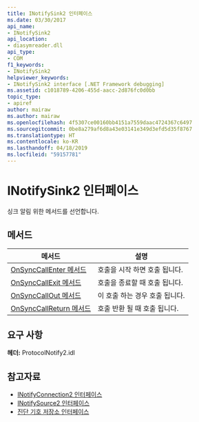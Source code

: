 ```yaml
---
title: INotifySink2 인터페이스
ms.date: 03/30/2017
api_name:
- INotifySink2
api_location:
- diasymreader.dll
api_type:
- COM
f1_keywords:
- INotifySink2
helpviewer_keywords:
- INotifySink2 interface [.NET Framework debugging]
ms.assetid: c1018789-4206-455d-aacc-2d876fc0d0bb
topic_type:
- apiref
author: mairaw
ms.author: mairaw
ms.openlocfilehash: 4f5307ce00160bb4151a7559daac4724367c6497
ms.sourcegitcommit: 0be8a279af6d8a43e03141e349d3efd5d35f8767
ms.translationtype: HT
ms.contentlocale: ko-KR
ms.lasthandoff: 04/18/2019
ms.locfileid: "59157781"
---
```

# <a name="inotifysink2-interface"></a>INotifySink2 인터페이스
싱크 알림 위한 메서드를 선언합니다.  
  
## <a name="methods"></a>메서드  
  
|메서드|설명|  
|------------|-----------------|  
|[OnSyncCallEnter 메서드](../../../../docs/framework/unmanaged-api/diagnostics/inotifysink2-onsynccallenter-method.md)|호출을 시작 하면 호출 됩니다.|  
|[OnSyncCallExit 메서드](../../../../docs/framework/unmanaged-api/diagnostics/inotifysink2-onsynccallexit-method.md)|호출을 종료할 때 호출 됩니다.|  
|[OnSyncCallOut 메서드](../../../../docs/framework/unmanaged-api/diagnostics/inotifysink2-onsynccallout-method.md)|이 호출 하는 경우 호출 됩니다.|  
|[OnSyncCallReturn 메서드](../../../../docs/framework/unmanaged-api/diagnostics/inotifysink2-onsynccallreturn-method.md)|호출 반환 될 때 호출 됩니다.|  
  
## <a name="requirements"></a>요구 사항  
 **헤더:** ProtocolNotify2.idl  
  
## <a name="see-also"></a>참고자료

- [INotifyConnection2 인터페이스](../../../../docs/framework/unmanaged-api/diagnostics/inotifyconnection2-interface.md)
- [INotifySource2 인터페이스](../../../../docs/framework/unmanaged-api/diagnostics/inotifysource2-interface.md)
- [진단 기호 저장소 인터페이스](../../../../docs/framework/unmanaged-api/diagnostics/diagnostics-symbol-store-interfaces.md)
